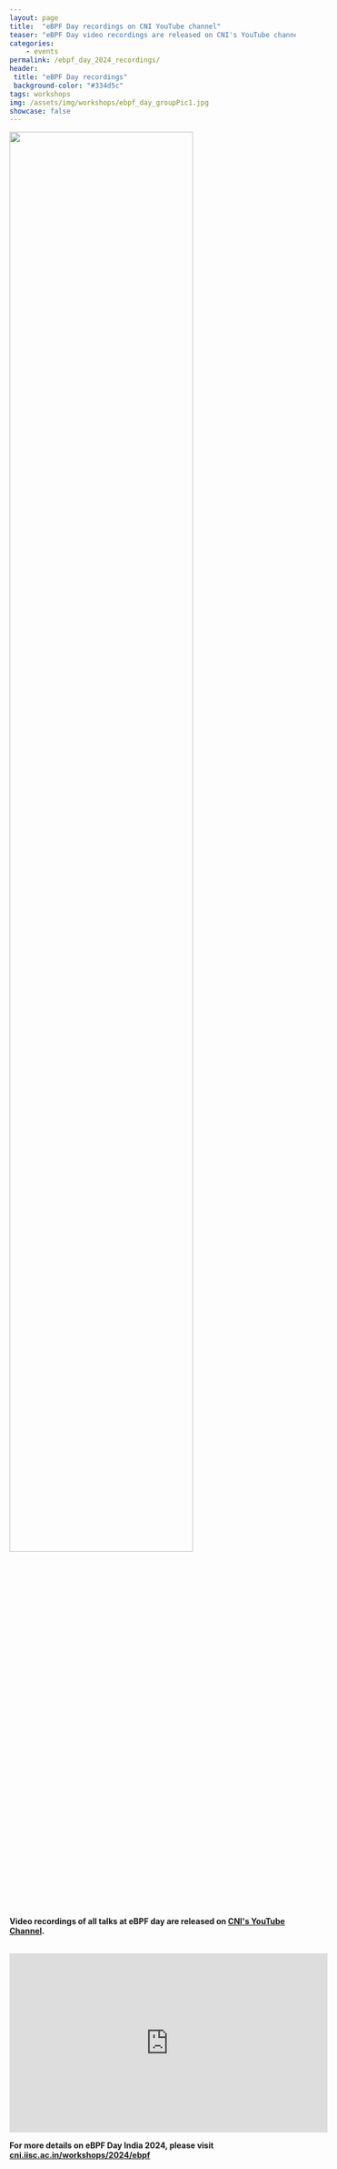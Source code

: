 ```yaml
---
layout: page
title:  "eBPF Day recordings on CNI YouTube channel"
teaser: "eBPF Day video recordings are released on CNI's YouTube channel"
categories:
    - events
permalink: /ebpf_day_2024_recordings/
header:
 title: "eBPF Day recordings"
 background-color: "#334d5c"
tags: workshops
img: /assets/img/workshops/ebpf_day_groupPic1.jpg
showcase: false
---
```


<a href="/workshops/2024/ebpf"><img src="{{ site.url }}{{ site.baseurl }}/assets/img/workshops/ebpf_day_groupPic1.jpg"  width="80%"></a>
<br><br>
**Video recordings of all talks at eBPF day are released on [CNI's YouTube Channel](https://www.youtube.com/@centrefornetworkedintellig5324).**
<br><br>
<iframe width="560" height="315" src="https://www.youtube.com/embed/videoseries?si=aHMnLcL5CohNuPjx&amp;list=PLNN9TCnjABcb_o82VmAMRnj4etWnHzUiZ" title="YouTube video player" frameborder="0" allow="accelerometer; autoplay; clipboard-write; encrypted-media; gyroscope; picture-in-picture; web-share" referrerpolicy="strict-origin-when-cross-origin" allowfullscreen></iframe>
<br>

**For more details on eBPF Day India 2024, please visit [cni.iisc.ac.in/workshops/2024/ebpf](https://cni.iisc.ac.in/workshops/2024/ebpf)**

